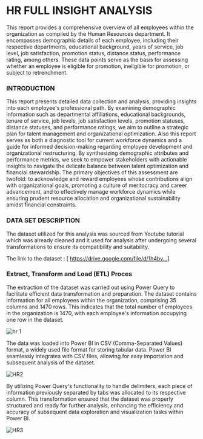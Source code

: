 # HR FULL INSIGHT ANALYSIS

This report provides a comprehensive overview of all employees within the organization as compiled by the Human Resources department. It encompasses demographic details of each employee, including their respective departments, educational background, years of service, job level, job satisfaction, promotion status, distance status, performance rating, among others. These data points serve as the basis for assessing whether an employee is eligible for promotion, ineligible for promotion, or subject to retrenchment.

### INTRODUCTION

This report presents detailed data collection and analysis, providing insights into each employee's professional path. By examining demographic information such as departmental affiliations, educational backgrounds, tenure of service, job levels, job satisfaction levels, promotion statuses, distance statuses, and performance ratings, we aim to outline a strategic plan for talent management and organizational optimization. Also this report serves as both a diagnostic tool for current workforce dynamics and a guide for informed decision-making regarding employee development and organizational restructuring. By synthesizing demographic attributes and performance metrics, we seek to empower stakeholders with actionable insights to navigate the delicate balance between talent optimization and financial stewardship.
The primary objectives of this assessment are twofold: to acknowledge and reward employees whose contributions align with organizational goals, promoting a culture of meritocracy and career advancement, and to effectively manage workforce dynamics while ensuring prudent resource allocation and organizational sustainability amidst financial constraints.

### DATA SET DESCRIPTION
The dataset utilized for this analysis was sourced from Youtube tutorial which was already cleaned and it used for analysis after undergoing several transformations to ensure its compatibility and suitability. 

The link to the dataset : [ https://drive.google.com/file/d/1h4bv...]

### Extract, Transform and Load (ETL) Proces

The extraction of the dataset was carried out using Power Query to facilitate efficient data transformation and preparation. The dataset contains information for all employees within the organization, comprising 35 columns and 1470 rows. This indicates that the total number of employees in the organization is 1470, with each employee's information occupying one row in the dataset.

![hr 1](https://github.com/Yhemmie-data/HR-FULL-INSIGHT/assets/162053652/0b061c84-5752-4cbc-b8d5-e56ec598f437)

The data was loaded into Power BI in CSV (Comma-Separated Values) format, a widely used file format for storing tabular data. Power BI seamlessly integrates with CSV files, allowing for easy importation and subsequent analysis of the dataset.


![HR2](https://github.com/Yhemmie-data/HR-FULL-INSIGHT/assets/162053652/17cef468-f120-400c-8c04-926d420f1a69)

By utilizing Power Query's functionality to handle delimiters, each piece of information previously separated by tabs was allocated to its respective column. This transformation ensured that the dataset was properly structured and ready for further analysis, enhancing the efficiency and accuracy of subsequent data exploration and visualization tasks within Power BI.


![HR3](https://github.com/Yhemmie-data/HR-FULL-INSIGHT/assets/162053652/8ac62b29-f018-49b9-be7b-ce49eb1e5c8f)







